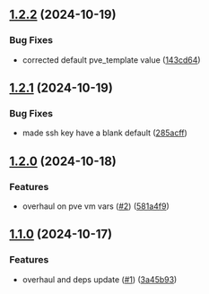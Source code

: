 ## [1.2.2](https://github.com/Johnny-Knighten/terraform-homelab-pve-vm/compare/1.2.1...1.2.2) (2024-10-19)


### Bug Fixes

* corrected default pve_template value ([143cd64](https://github.com/Johnny-Knighten/terraform-homelab-pve-vm/commit/143cd64cdcd18924bfdfc36d051c842ce9d9778f))

## [1.2.1](https://github.com/Johnny-Knighten/terraform-homelab-pve-vm/compare/1.2.0...1.2.1) (2024-10-19)


### Bug Fixes

* made ssh key have a blank default ([285acff](https://github.com/Johnny-Knighten/terraform-homelab-pve-vm/commit/285acff40e7b449f172ca1e600442409af675e20))

## [1.2.0](https://github.com/Johnny-Knighten/terraform-homelab-pve-vm/compare/1.1.0...1.2.0) (2024-10-18)


### Features

* overhaul on pve vm vars ([#2](https://github.com/Johnny-Knighten/terraform-homelab-pve-vm/issues/2)) ([581a4f9](https://github.com/Johnny-Knighten/terraform-homelab-pve-vm/commit/581a4f9daadb32b225b8dbaf73a834d882566876))

## [1.1.0](https://github.com/Johnny-Knighten/terraform-homelab-pve-vm/compare/v1.0.0...1.1.0) (2024-10-17)


### Features

* overhaul and deps update ([#1](https://github.com/Johnny-Knighten/terraform-homelab-pve-vm/issues/1)) ([3a45b93](https://github.com/Johnny-Knighten/terraform-homelab-pve-vm/commit/3a45b93c71767fbad2e3b6d84df312c69c5b0d0f))
